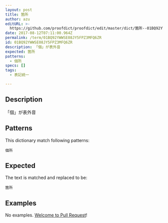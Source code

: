 ```yaml
---
layout: post
title: 箇所
author: azu
editURL: >-
  https://github.com/proofdict/proofdict/edit/master/dict/箇所--01BQ92YWWSE08JY5FPZ3MFQ6ZR.yml
date: 2017-08-12T07:11:00.964Z
permalink: /term/01BQ92YWWSE08JY5FPZ3MFQ6ZR
id: 01BQ92YWWSE08JY5FPZ3MFQ6ZR
description: 「個」が表外音
expected: 箇所
patterns:
  - 個所
specs: []
tags:
  - 表記統一

---
```


## Description

「個」が表外音

## Patterns

This dictionary match following patterns:

    個所

## Expected

The text is matched and replaced to be:

    箇所

## Examples

No examples. [Welcome to Pull Request](https://github.com/jser/jser.info/edit/master/dict/箇所--01BQ92YWWSE08JY5FPZ3MFQ6ZR.yml)!
